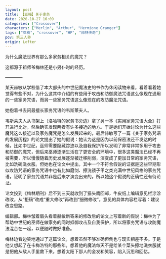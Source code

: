 ```yaml
---
layout: post
title: 【亚梅】关于家务
date: 2020-10-27 16:09
categories: ["Crossover"]
characters: ["Merlin", "Arthur", "Hermione Granger"]
tags: ["亚梅", "crossover", "HP", "梅林传奇"]
pov: 第三人称
origin: Lofter
---
```


为什么魔法世界有那么多家务相关的魔咒？

这都源于祖师爷梅林还是小男仆时的经历。

————

某天赫敏从学校借了本大部头的中世纪魔法史的书作为休闲读物来看，看着看着她觉得有些不对，为什么这其中介绍的有些用于攻击和防御魔法咒语这么像现在通用的一些家务咒语，而另一些家务咒语这么像现在的攻防魔法咒语。

她抱着书去问最擅长家务咒语的韦斯莱夫人。

韦斯莱夫人从书架上（洛哈特的家务书旁边）拿了另一本《实用家务咒语大全》打开进行比对，然后确实发现两者有许多接近的地方。于是她们开始讨论为什么这些魔咒这么接近以及家务魔咒是怎么发展起来的，最后赫敏写了一篇《关于家务咒语的发展历程》的论文提出了她的假说：她认为这是因为以前保密法还不发达的时候，比如中世纪，巫师需要隐藏踪迹以及自我保护所以发明了非常非常多用于攻击和防御的魔咒，但后来巫师逐渐生活在了更安全的环境中，很多这类魔法已经不再被需要，所以慢慢随着历史发展逐渐被迁移削弱，演变成了更加日常的家务咒语，比如洗碗洗衣服。但她也在论文中提出，其中一个不符合假说的证据是这些早期形似攻防咒语的家务咒语中也有比如磨剑、擦洗锁子甲之类充满中世纪风格的家务咒语，证明了家务咒语并非是后来才演变出来的，所以她这个假说的正确性还有待论证。

论文投到《梅林期刊》后不到三天就收到了猫头鹰回邮，牛皮纸上编辑意见栏涂涂改改，从“拒稿”改成“重大修改”再改到“细微修改”。意见的具体内容栏写着：建议改变思路。

编辑部。梅林皱着眉头看着赫敏新寄来的修改后的论文上写着新的假说：梅林为了帮助中世纪的巫师在做家务的同时抵御攻击及自我保护，所以将家务咒语与攻防魔法混合在一起，以便随时做好准备。

梅林边看边笑地通过了这篇论文，想着虽然不够准确但倒也与现实相差不多。于是他又想起了在卡梅洛特的那些年，想着他的魔法每天不是给某个菜头擦地洗衣服就是把他从敌人手里救下来，想着太阳下那人的金发和笑容，陷入沉思和回忆。